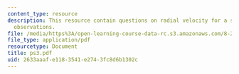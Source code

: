 ```yaml
---
content_type: resource
description: This resource contain questions on radial velocity for a star, optical
  observations.
file: /media/https%3A/open-learning-course-data-rc.s3.amazonaws.com/8-284-modern-astrophysics-spring-2006/2633aaafe1183541e2743fc8d6b1302c_ps3.pdf
file_type: application/pdf
resourcetype: Document
title: ps3.pdf
uid: 2633aaaf-e118-3541-e274-3fc8d6b1302c
---
```

